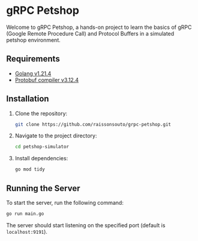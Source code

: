 # gRPC Petshop

Welcome to gRPC Petshop, a hands-on project to learn the basics of gRPC (Google Remote Procedure Call) and Protocol Buffers in a simulated petshop environment.

## Requirements

- [Golang v1.21.4](https://go.dev/doc/install)
- [Protobuf compiler v3.12.4](https://grpc.io/docs/protoc-installation/)

## Installation

1. Clone the repository:

    ```bash
    git clone https://github.com/raissonsouto/grpc-petshop.git
    ```

2. Navigate to the project directory:

    ```bash
    cd petshop-simulator
    ```

3. Install dependencies:

    ```bash
    go mod tidy
    ```

## Running the Server

To start the server, run the following command:

```bash
go run main.go
```

The server should start listening on the specified port (default is `localhost:9191`).